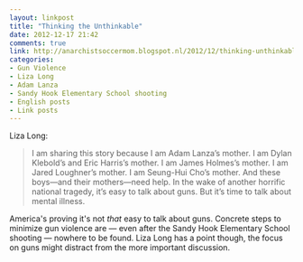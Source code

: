 ```yaml
---
layout: linkpost
title: "Thinking the Unthinkable"
date: 2012-12-17 21:42
comments: true
link: http://anarchistsoccermom.blogspot.nl/2012/12/thinking-unthinkable.html
categories:
- Gun Violence
- Liza Long
- Adam Lanza
- Sandy Hook Elementary School shooting
- English posts
- Link posts
---
```


Liza Long:

> I am sharing this story because I am Adam Lanza’s mother. I am Dylan Klebold’s and Eric Harris’s mother. I am James Holmes’s mother. I am Jared Loughner’s mother. I am Seung-Hui Cho’s mother. And these boys—and their mothers—need help. In the wake of another horrific national tragedy, it’s easy to talk about guns. But it’s time to talk about mental illness.

America's proving it's not _that_ easy to talk about guns. Concrete steps to minimize gun violence are — even after the Sandy Hook Elementary School shooting — nowhere to be found. Liza Long has a point though, the focus on guns might distract from the more important discussion.
